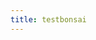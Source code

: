 ```yaml
---
title: testbonsai
---
```


<script src="https://cdn.plot.ly/plotly-3.0.3.min.js"></script>

<div id="testbonsai"></div>

<script defer src="./main.bc.js"></script>
